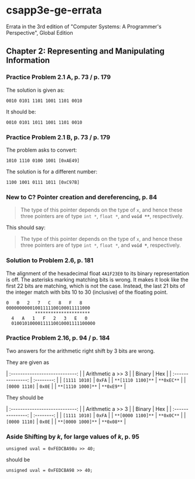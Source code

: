 # csapp3e-ge-errata
Errata in the 3rd edition of "Computer Systems: A Programmer's Perspective", Global Edition

## Chapter 2: Representing and Manipulating Information

### Practice Problem 2.1 A, p. 73 / p. 179
The solution is given as:
```
0010 0101 1101 1001 1101 0010
```
It should be:
```
0010 0101 1011 1001 1101 0010
```

### Practice Problem 2.1 B, p. 73 / p. 179
The problem asks to convert:
```
1010 1110 0100 1001 [0xAE49]
```
The solution is for a different number:
```
1100 1001 0111 1011 [0xC97B]
```

### **New to C?**	Pointer creation and dereferencing, p. 84
> The type of this pointer depends on the type of `x`, and hence these three
> pointers are of type `int *`, `float *`, and **`void **`**, respectively.

This should say:

> The type of this pointer depends on the type of `x`, and hence these three
> pointers are of type `int *`, `float *`, and **`void *`**, respectively.

### Solution to Problem 2.6, p. 181
The alignment of the hexadecimal float `4A1F23E0` to its binary representation
is off.
The asterisks marking matching bits is wrong. It makes it look like the first
22 bits are matching, which is not the case. Instead, the last 21 bits of the
integer match with bits 10 to 30 (inclusive) of the floating point.
```
0   0   2   7   C   8   F   8
00000000001001111100100011111000
           *********************
  4   A   1   F   2   3   E   0
  01001010000111110010001111100000
```

### Practice Problem 2.16, p. 94 / p. 184
Two answers for the arithmetic right shift by 3 bits are wrong.

They are given as

| :----------------------------: |
| Arithmetic a >> 3              |
| Binary            | Hex        |
| :---------------: | :--------: |
| `[1111 1010]`     | `0xFA`     |
| `**[1110 1100]**` | `**0xEC**` |
| `[0000 1110]`     | `0x0E`     |
| `**[1110 1000]**` | `**0xE9**` |


They should be

| :----------------------------: |
| Arithmetic a >> 3              |
| Binary            | Hex        |
| :---------------: | :--------: |
| `[1111 1010]`     | `0xFA`     |
| `**[0000 1100]**` | `**0x0C**` |
| `[0000 1110]`     | `0x0E`     |
| `**[0000 1000]**` | `**0x08**` |

### **Aside**	Shifting by *k*, for large values of *k*, p. 95
`unsigned uval = 0xFEDCBA98u >> 40;`

should be

`unsigned uval = 0xFEDCBA98 >> 40;`
